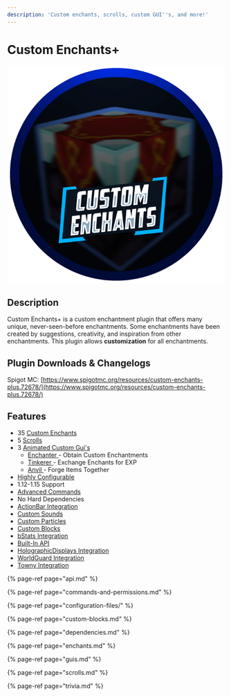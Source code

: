 ```yaml
---
description: 'Custom enchants, scrolls, custom GUI''s, and more!'
---
```


# Custom Enchants+

![](../../.gitbook/assets/customenchantsplusnew.png)

## Description

Custom Enchants+ is a custom enchantment plugin that offers many unique, never-seen-before enchantments. Some enchantments have been created by suggestions, creativity, and inspiration from other enchantments. This plugin allows **customization** for all enchantments.  


## Plugin Downloads & Changelogs

Spigot MC: [https://www.spigotmc.org/resources/custom-enchants-plus.72678/](https://www.spigotmc.org/resources/custom-enchants-plus.72678/)

## Features

* 35 [Custom Enchants](enchants.md)
* 5 [Scrolls](scrolls.md)
* 3 [Animated Custom Gui's](guis.md)
  * [Enchanter ](guis.md#the-enchanter)- Obtain Custom Enchantments
  * [Tinkerer ](guis.md#the-tinkerer)- Exchange Enchants for EXP
  * [Anvil ](guis.md#the-anvil)- Forge Items Together
* [Highly Configurable](configuration-files/)
* 1.12-1.15 Support
* [Advanced Commands](commands-and-permissions.md)
* No Hard Dependencies
* [ActionBar Integration](trivia.md#actionbar)
* [Custom Sounds](trivia.md#sounds-and-particles)
* [Custom Particles](trivia.md#sounds-and-particles)
* [Custom Blocks](custom-blocks.md)
* [bStats Integration](trivia.md#bstats)
* [Built-In API](api.md)
* [HolographicDisplays Integration](dependencies.md#holographicdisplays)
* [WorldGuard Integration](dependencies.md#worldguard)
* [Towny Integration](dependencies.md#towny)



{% page-ref page="api.md" %}

{% page-ref page="commands-and-permissions.md" %}

{% page-ref page="configuration-files/" %}

{% page-ref page="custom-blocks.md" %}

{% page-ref page="dependencies.md" %}

{% page-ref page="enchants.md" %}

{% page-ref page="guis.md" %}

{% page-ref page="scrolls.md" %}

{% page-ref page="trivia.md" %}


